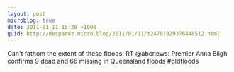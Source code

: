 ```yaml
---
layout: post
microblog: true
date: 2011-01-11 15:39 +1000
guid: http://desparoz.micro.blog/2011/01/11/t24701929376448512.html
---
```

Can't fathom the extent of these floods! RT @abcnews: Premier Anna Bligh confirms 9 dead and 66 missing in Queensland floods #qldfloods

